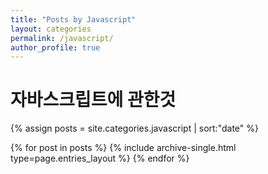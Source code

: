 ```yaml
---
title: "Posts by Javascript"
layout: categories
permalink: /javascript/
author_profile: true
---
```


# 자바스크립트에 관한것

{% assign posts = site.categories.javascript | sort:"date" %}

{% for post in posts %}
{% include archive-single.html type=page.entries_layout %}
{% endfor %}
